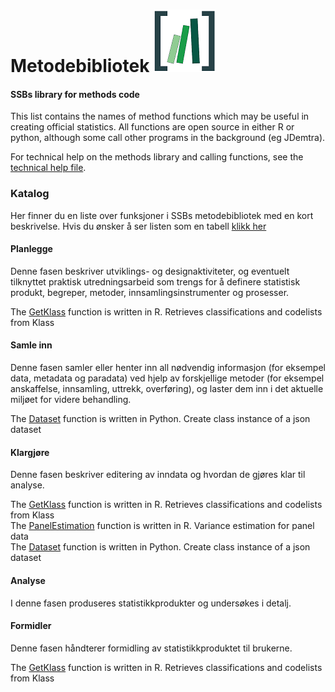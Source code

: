 Metodebibliotek ![Code Library](viz/codelibrary_ssb.png)
========================================================

#### SSBs library for methods code

This list contains the names of method functions which may be useful in
creating official statistics. All functions are open source in either R
or python, although some call other programs in the background (eg
JDemtra).

For technical help on the methods library and calling functions, see the
[technical help file](help/technical.md).

### Katalog

Her finner du en liste over funksjoner i SSBs metodebibliotek med en
kort beskrivelse. Hvis du ønsker å ser listen som en tabell [klikk
her](help/metodebib_tabell.md)

#### **Planlegge**

Denne fasen beskriver utviklings- og designaktiviteter, og eventuelt
tilknyttet praktisk utredningsarbeid som trengs for å definere
statistisk produkt, begreper, metoder, innsamlingsinstrumenter og
prosesser.

The
[GetKlass](https://www.rdocumentation.org/packages/klassR/versions/0.1.2/topics/GetKlass)
function is written in R. Retrieves classifications and codelists from
Klass

#### **Samle inn**

Denne fasen samler eller henter inn all nødvendig informasjon (for
eksempel data, metadata og paradata) ved hjelp av forskjellige metoder
(for eksempel anskaffelse, innsamling, uttrekk, overføring), og laster
dem inn i det aktuelle miljøet for videre behandling.

The [Dataset](https://pypi.org/project/pyjstat/) function is written in
Python. Create class instance of a json dataset

#### **Klargjøre**

Denne fasen beskriver editering av inndata og hvordan de gjøres klar til
analyse.

The
[GetKlass](https://www.rdocumentation.org/packages/klassR/versions/0.1.2/topics/GetKlass)
function is written in R. Retrieves classifications and codelists from
Klass  
The
[PanelEstimation](https://www.rdocumentation.org/packages/CalibrateSSB/versions/1.3.0/topics/PanelEstimation)
function is written in R. Variance estimation for panel data  
The [Dataset](https://pypi.org/project/pyjstat/) function is written in
Python. Create class instance of a json dataset

#### **Analyse**

I denne fasen produseres statistikkprodukter og undersøkes i detalj.

#### **Formidler**

Denne fasen håndterer formidling av statistikkproduktet til brukerne.

The
[GetKlass](https://www.rdocumentation.org/packages/klassR/versions/0.1.2/topics/GetKlass)
function is written in R. Retrieves classifications and codelists from
Klass
